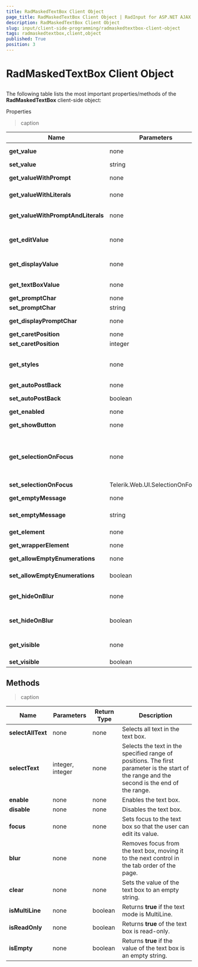 ```yaml
---
title: RadMaskedTextBox Client Object
page_title: RadMaskedTextBox Client Object | RadInput for ASP.NET AJAX Documentation
description: RadMaskedTextBox Client Object
slug: input/client-side-programming/radmaskedtextbox-client-object
tags: radmaskedtextbox,client,object
published: True
position: 3
---
```


# RadMaskedTextBox Client Object



## 

The following table lists the most important properties/methods of the **RadMaskedTextBox** client-side object:

Properties


>caption  

| Name | Parameters | Return Type | Description |
| ------ | ------ | ------ | ------ |
| **get_value** |none|string|Returns the value of the text box. This is the string without any prompt characters or literals.|
| **set_value** |string|none|Sets the value of the text box.|
| **get_valueWithPrompt** |none|string|Returns the value of the text box, including the prompt characters.|
| **get_valueWithLiterals** |none|string|Returns the value of the text box, including the literal characters from the mask.|
| **get_valueWithPromptAndLiterals** |none|string|Returns the value of the text box, including the prompt characters and literal characters from the mask.|
| **get_editValue** |none|string|Gets the value of the text box as it is formatted when the text box has focus (including prompts and literals).|
| **get_displayValue** |none|string|Gets the value of the text box as it is formatted when the text box does not have focus (including display prompts and literals).|
| **get_textBoxValue** |none|string|Gets the string that the user typed into the text box with any prompts and literals from the mask.|
| **get_promptChar** |none|character|Returns the prompt character.|
| **set_promptChar** |string|none|Sets the prompt char of the mask.|
| **get_displayPromptChar** |none|character|Returns the prompt character that is used when the text box does not have focus.|
| **get_caretPosition** |none|integer|Returns the current position of the caret.|
| **set_caretPosition** |integer|none|Sets the position of the caret.|
| **get_styles** |none|[InputStyles]({%slug input/client-side-programming/inputstyles-client-object%})|Returns the InputStyles Client object, which can be used to change the appearance of the text box when it is first loaded.|
| **get_autoPostBack** |none|boolean|Returns the value of the **AutoPostBack** property.|
| **set_autoPostBack** |boolean|none|Enables or disables postbacks when the user changes the text in the text box.|
| **get_enabled** |none|boolean|Returns **true** if the text box is enabled.|
| **get_showButton** |none|boolean|Returns **true** if the text box has an associated image button.|
| **get_selectionOnFocus** |none|Telerik.Web.UI.SelectionOnFocus|Returns the value of the SelectionOnFocus property. Possible values are Telerik.Web.UI.SelectionOnFocus.CaretToBeginning, Telerik.Web.UI.SelectionOnFocus.CaretToEnd, Telerik.Web.UI.SelectionOnFocus.None, and Telerik.Web.UI.SelectionOnFocus.SelectAll.|
| **set_selectionOnFocus** |Telerik.Web.UI.SelectionOnFocus|none|Sets the SelectionOnFocus property.|
| **get_emptyMessage** |none|string|Returns the message that appears when the text box value is an empty string and **HideOnBlur** is true.|
| **set_emptyMessage** |string|none|Sets the message that appears when the text box value is an empty string and **HideOnBlur** is true.|
| **get_element** |none|HTML element|Gets the DOM element for the input element that holds the edit value.|
| **get_wrapperElement** |none|HTML element|Gets the DOM element for the wrapper element.|
| **get_allowEmptyEnumerations** |none|boolean|Returns **true** if enumerated mask parts can be set to an empty string.|
| **set_allowEmptyEnumerations** |boolean|none|Sets whether enumerated mask parts can be set to an empty string.|
| **get_hideOnBlur** |none|boolean|Returns **true** if the prompt characters and literals are not displayed when the text box is empty and does not have focus.|
| **set_hideOnBlur** |boolean|none|Sets whether the prompt characters and literals are not displayed when the text box is empty and does not have focus.|
| **get_visible** |none|boolean|Returns whether the input element is rendered as hidden or not. Does not apply if the control is inside another hidden html element.|
| **set_visible** |boolean|none|Sets the input element as hidden on the client|

## Methods


>caption  

| Name | Parameters | Return Type | Description |
| ------ | ------ | ------ | ------ |
| **selectAllText** |none|none|Selects all text in the text box.|
| **selectText** |integer, integer|none|Selects the text in the specified range of positions. The first parameter is the start of the range and the second is the end of the range.|
| **enable** |none|none|Enables the text box.|
| **disable** |none|none|Disables the text box.|
| **focus** |none|none|Sets focus to the text box so that the user can edit its value.|
| **blur** |none|none|Removes focus from the text box, moving it to the next control in the tab order of the page.|
| **clear** |none|none|Sets the value of the text box to an empty string.|
| **isMultiLine** |none|boolean|Returns **true** if the text mode is MultiLine.|
| **isReadOnly** |none|boolean|Returns **true** of the text box is read-only.|
| **isEmpty** |none|boolean|Returns **true** if the value of the text box is an empty string.|
